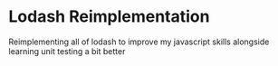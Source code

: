 # Lodash Reimplementation

Reimplementing all of lodash to improve my javascript skills alongside learning unit testing a bit better
